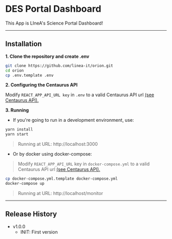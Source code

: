 # DES Portal Dashboard

This App is LIneA's Science Portal Dashboard!

---

## Installation

**1. Clone the repository and create .env**

```bash
git clone https://github.com/linea-it/orion.git
cd orion
cp .env.template .env
```

**2. Configuring the Centaurus API**

Modify `REACT_APP_API_URL key` in `.env` to a valid Centaurus API url <a href="https://github.com/linea-it/centaurus.git" target="_blank">(see Centaurus API).</a>

**3. Running** 

- If you're going to run in a development environment, use:
```bash
yarn install
yarn start
```
> Running at URL: http://localhost:3000

- Or by docker using docker-compose:
> Modify `REACT_APP_API_URL` key in `docker-compose.yml` to a valid Centaurus API url <a href="https://github.com/linea-it/centaurus.git" target="_blank">(see Centaurus API).</a>
```bash
cp docker-compose.yml.template docker-compose.yml
docker-compose up
```
> Running at URL: http://localhost/monitor

---

## Release History

* v1.0.0
   * INIT: First version
